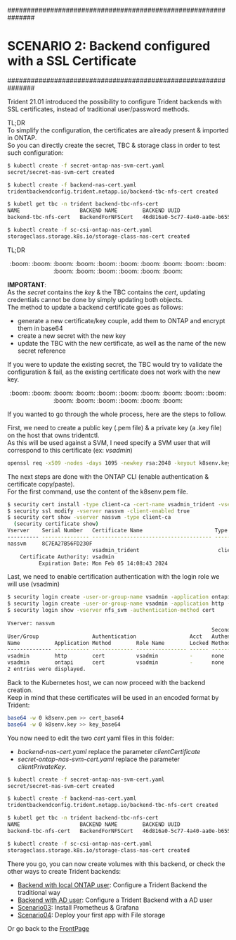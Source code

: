 ###############################################################
# SCENARIO 2: Backend configured with a SSL Certificate
###############################################################

Trident 21.01 introduced the possibility to configure Trident backends with SSL certificates, instead of traditional user/password methods.  

TL;DR  
To simplify the configuration, the certificates are already present & imported in ONTAP.  
So you can directly create the secret, TBC & storage class in order to test such configuration:  
```bash
$ kubectl create -f secret-ontap-nas-svm-cert.yaml
secret/secret-nas-svm-cert created

$ kubectl create -f backend-nas-cert.yaml
tridentbackendconfig.trident.netapp.io/backend-tbc-nfs-cert created

$ kubetl get tbc -n trident backend-tbc-nfs-cert
NAME                   BACKEND NAME        BACKEND UUID                           PHASE   STATUS
backend-tbc-nfs-cert   BackendForNFSCert   46d816a0-5c77-4a40-aa0e-b6550620a3aa   Bound   Success

$ kubectl create -f sc-csi-ontap-nas-cert.yaml
storageclass.storage.k8s.io/storage-class-nas-cert created
```
TL;DR  

<p align="center">:boom: :boom: :boom: :boom: :boom: :boom: :boom: :boom: :boom: :boom: :boom: :boom: :boom: :boom: :boom: :boom:</p>  

**IMPORTANT**:  
As the _secret_ contains the _key_ & the TBC contains the _cert_, updating credentials cannot be done by simply updating both objects.  
The method to update a backend certificate goes as follows:  
- generate a new certificate/key couple, add them to ONTAP and encrypt them in base64  
- create a new secret with the new key  
- update the TBC with the new certificate, as well as the name of the new secret reference

If you were to update the existing secret, the TBC would try to validate the configuration & fail, as the existing certificate does not work with the new key.

<p align="center">:boom: :boom: :boom: :boom: :boom: :boom: :boom: :boom: :boom: :boom: :boom: :boom: :boom: :boom: :boom: :boom:</p>  



If you wanted to go through the whole process, here are the steps to follow.  

First, we need to create a public key (.pem file) & a private key (a .key file) on the host that owns tridentctl.  
As this will be used against a SVM, I need specify a SVM user that will correspond to this certificate (ex: _vsadmin_)  
```bash
openssl req -x509 -nodes -days 1095 -newkey rsa:2048 -keyout k8senv.key -out k8senv.pem -subj "/C=US/ST=NC/L=RTP/O=NetApp/CN=vsadmin"
```

The next steps are done with the ONTAP CLI (enable authentication & certificate copy/paste).  
For the first command, use the content of the k8senv.pem file.  
```bash
$ security cert install -type client-ca -cert-name vsadmin_trident -vserver nassvm
$ security ssl modify -vserver nassvm -client-enabled true
$ security cert show -vserver nassvm -type client-ca
  (security certificate show)
Vserver    Serial Number   Certificate Name                       Type
---------- --------------- -------------------------------------- ------------
nassvm     8C7EA27B56FD230F
                           vsadmin_trident                         client-ca
    Certificate Authority: vsadmin
          Expiration Date: Mon Feb 05 14:08:43 2024
```

Last, we need to enable certification authentication with the login role we will use (vsadmin)

```bash
$ security login create -user-or-group-name vsadmin -application ontapi -authentication-method cert -vserver nassvm
$ security login create -user-or-group-name vsadmin -application http -authentication-method cert -vserver nassvm
$ security login show -vserver nfs_svm -authentication-method cert
  
Vserver: nassvm
                                                                 Second
User/Group                 Authentication                 Acct   Authentication
Name           Application Method        Role Name        Locked Method
-------------- ----------- ------------- ---------------- ------ --------------
vsadmin        http        cert          vsadmin          -      none
vsadmin        ontapi      cert          vsadmin          -      none
2 entries were displayed.
```

Back to the Kubernetes host, we can now proceed with the backend creation.  
Keep in mind that these certificates will be used in an encoded format by Trident:  
```bash
base64 -w 0 k8senv.pem >> cert_base64
base64 -w 0 k8senv.key >> key_base64
```

You now need to edit the two _cert_ yaml files in this folder:  
- _backend-nas-cert.yaml_ replace the parameter _clientCertificate_
- _secret-ontap-nas-svm-cert.yaml_ replace the parameter _clientPrivateKey_.  

```bash
$ kubectl create -f secret-ontap-nas-svm-cert.yaml
secret/secret-nas-svm-cert created

$ kubectl create -f backend-nas-cert.yaml
tridentbackendconfig.trident.netapp.io/backend-tbc-nfs-cert created

$ kubetl get tbc -n trident backend-tbc-nfs-cert
NAME                   BACKEND NAME        BACKEND UUID                           PHASE   STATUS
backend-tbc-nfs-cert   BackendForNFSCert   46d816a0-5c77-4a40-aa0e-b6550620a3aa   Bound   Success

$ kubectl create -f sc-csi-ontap-nas-cert.yaml
storageclass.storage.k8s.io/storage-class-nas-cert created
```

There you go, you can now create volumes with this backend, or check the other ways to create Trident backends:  
- [Backend with local ONTAP user](../1_Local_User): Configure a Trident Backend the traditional way  
- [Backend with AD user](../3_AD_User): Configure a Trident Backend with a AD user  
- [Scenario03](../../Scenario03): Install Prometheus & Grafana  
- [Scenario04](../../Scenario04): Deploy your first app with File storage  

Or go back to the [FrontPage](https://github.com/YvosOnTheHub/LabNetApp)